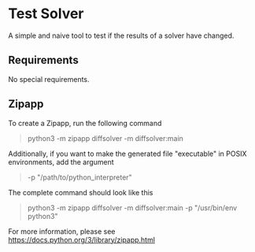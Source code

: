 Test Solver
===========

A simple and naive tool to test if the results of a solver have changed.

## Requirements ##

No special requirements.

## Zipapp ##

To create a Zipapp, run the following command

> python3 -m zipapp diffsolver -m diffsolver:main

Additionally, if you want to make the generated file "executable" in POSIX
environments, add the argument

> -p "/path/to/python_interpreter"

The complete command should look like this

> python3 -m zipapp diffsolver -m diffsolver:main -p "/usr/bin/env python3"

For more information, please see https://docs.python.org/3/library/zipapp.html
